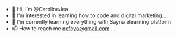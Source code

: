- 👋 Hi, I’m @CarolineJea
- 👀 I’m interested in learning how to code and digital marketing...
- 🌱 I’m currently learning everything with Sayna elearning platform
- 📫 How to reach me nefeyo@gmail.com ...


<!---
CarolineJea/CarolineJea is a ✨ special ✨ repository because its `README.md` (this file) appears on your GitHub profile.
You can click the Preview link to take a look at your changes.
--->
